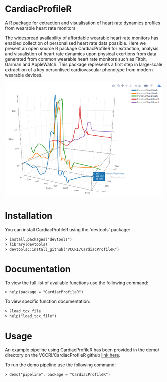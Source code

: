 # CardiacProfileR
A R package for extraction and visualisation of heart rate dynamics profiles from wearable heart rate monitors

The widespread availability of affordable wearable heart rate monitors has enabled collection of personalised heart rate data possible. Here we present an open source R package CardiacProfileR for extraction, analysis and visualistion of heart rate dynamics upon physical exertions from data generated from common wearable heart rate monitors such as Fitbit, Garman and AppleWatch. This package represents a first step in large-scale extractiion of a key personlised cardiovascular phenotype from modern wearable devices.

![](plot3d.PNG)

# Installation
You can install CardiacProfileR using the 'devtools' package:

    > install.packages("devtools")
    > library(devtools)
    > devtools::install_github("VCCRI/CardiacProfileR")
    
# Documentation
To view the full list of available functions use the following command:

    > help(package = "CardiacProfileR")

To view specific function documentation:

    > ?load_tcx_file
    > help("load_tcx_file")

# Usage
An example pipeline using CardiacProfileR has been provided in the demo/ directory on the VCCRI/CardiacProfileR github [link here](https://github.com/VCCRI/CardiacProfileR/blob/master/demo/pipeline.R).

To run the demo pipeline use the following command:
    
    > demo("pipeline", package = "CardiacProfileR")
